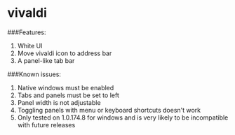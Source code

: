 # vivaldi

###Features:
1. White UI
2. Move vivaldi icon to address bar
3. A panel-like tab bar

###Known issues:
1. Native windows must be enabled
2. Tabs and panels must be set to left
3. Panel width is not adjustable
4. Toggling panels with menu or keyboard shortcuts doesn't work
5. Only tested on 1.0.174.8 for windows and is very likely to be incompatible with future releases
